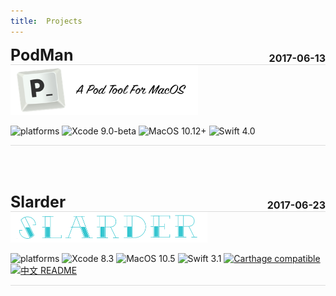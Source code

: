 ```yaml
---
title:  Projects
---
```


<div style="display: flex;justify-content: space-between;border-bottom: 1px solid #dcdcdc">
<span style="font-size: 25px;font-weight: bold">PodMan</span>
<span style="display: flex;font-size: 16px;font-weight: bold;vertical-align: bottom;align-items: flex-end">2017-06-13</span>
</div>

<a href="https://github.com/Khala-wan/PodMan">
<img  width="300" height="80" src="https://github.com/Khala-wan/Khala-wan.github.io/raw/master/resource/Projects/PodMan.png"/>
</a>

![platforms](https://img.shields.io/badge/platforms-MacOS-333333.svg) ![Xcode 9.0-beta](https://img.shields.io/badge/Xcode-9.0%2B-blue.svg) ![MacOS 10.12+](https://img.shields.io/badge/MacOS-10.12%2B-blue.svg) ![Swift 4.0](https://img.shields.io/badge/Swift-4.0%2B-orange.svg)

<div style="height:1px;background-color:#dcdcdc"></div>


<div style="display: flex;justify-content: space-between;border-bottom: 1px solid #dcdcdc; margin-top:2cm">
<span style="font-size: 25px;font-weight: bold">Slarder</span>
<span style="display: flex;font-size: 16px;font-weight: bold;vertical-align: bottom;align-items: flex-end">2017-06-23</span>
</div>

<a href="https://github.com/Khala-wan/Slarder">
<img width="315" height="49" src="https://github.com/Khala-wan/Slarder/raw/master/resources/logo.png"/>
</a>

![platforms](https://img.shields.io/badge/platforms-MacOS-333333.svg) ![Xcode 8.3](https://img.shields.io/badge/Xcode-8.3%2B-blue.svg) ![MacOS 10.5](https://img.shields.io/badge/MacOS-10.5%2B-blue.svg) ![Swift 3.1](https://img.shields.io/badge/Swift-3.1%2B-orange.svg) [![Carthage compatible](https://img.shields.io/badge/Carthage-compatible-4BC51D.svg?style=flat)](https://github.com/Khala-wan/Slarder) [![中文 README](https://img.shields.io/badge/%E4%B8%AD%E6%96%87-README-blue.svg?style=flat)](https://github.com/Khala-wan/Slarder/blob/master/README.zh-cn.md)

<div style="height:1px;background-color:#dcdcdc"></div>


